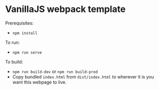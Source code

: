 # VanillaJS webpack template

Prerequisites:

- `npm install`

To run:

- `npm run serve`

To build:

- `npm run build-dev` or `npm run build-prod`
- Copy bundled `index.html` from `dist/index.html` to wherever it is you want this webpage to live.
